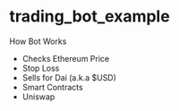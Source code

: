 # trading_bot_example

How Bot Works
- Checks Ethereum Price
- Stop Loss
- Sells for Dai (a.k.a $USD)
- Smart Contracts
- Uniswap
